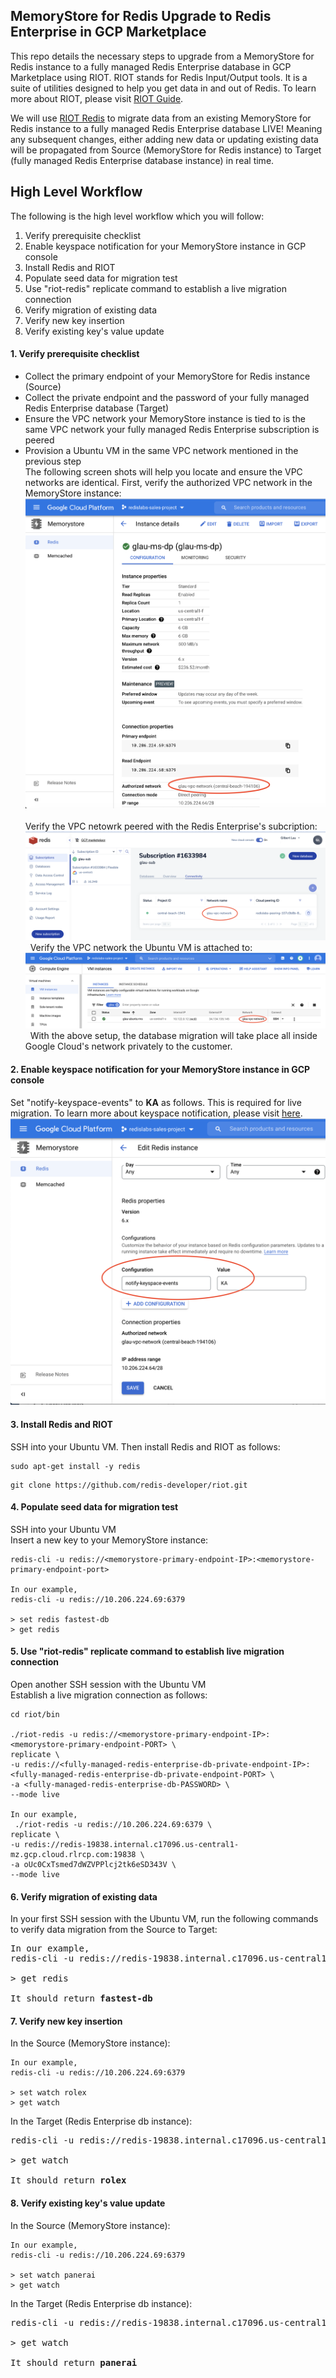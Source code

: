 ## MemoryStore for Redis Upgrade to Redis Enterprise in GCP Marketplace

This repo details the necessary steps to upgrade from a MemoryStore for Redis instance to a fully managed Redis Enterprise database in GCP Marketplace using RIOT. RIOT stands for Redis Input/Output tools. It is a suite of utilities designed to help you get data in and out of Redis. To learn more about RIOT, please visit [RIOT Guide](https://developer.redis.com/riot).

We will use [RIOT Redis](https://developer.redis.com/riot/index.html#_riot_redis) to migrate data from an existing MemoryStore for Redis instance to a fully managed Redis Enterprise database LIVE! Meaning any subsequent changes, either adding new data or updating existing data will be propagated from Source (MemoryStore for Redis instance) to Target (fully managed Redis Enterprise database instance) in real time.


## High Level Workflow
The following is the high level workflow which you will follow:
1. Verify prerequisite checklist 
2. Enable keyspace notification for your MemoryStore instance in GCP console
3. Install Redis and RIOT
4. Populate seed data for migration test
5. Use "riot-redis" replicate command to establish a live migration connection
6. Verify migration of existing data
7. Verify new key insertion
8. Verify existing key's value update


#### 1. Verify prerequisite checklist
* Collect the primary endpoint of your MemoryStore for Redis instance (Source)  
* Collect the private endpoint and the password of your fully managed Redis Enterprise database (Target)  
* Ensure the VPC network your MemoryStore instance is tied to is the same VPC network your fully managed Redis Enterprise subscription is peered 
* Provision a Ubuntu VM in the same VPC network mentioned in the previous step   
The following screen shots will help you locate and ensure the VPC networks are identical. First, verify the authorized VPC network in the MemoryStore instance:
![MS-VPC](./img/ms_vpc.png)   
&nbsp;  
Verify the VPC netowrk peered with the Redis Enterprise's subcription:    
![RE-VPC](./img/redb_vpc.png)   
&nbsp;
Verify the VPC network the Ubuntu VM is attached to:    
![VM-VPC](./img/vm_vpc.png)   
&nbsp;
With the above setup, the database migration will take place all inside Google Cloud's network privately to the customer.  
     

#### 2. Enable keyspace notification for your MemoryStore instance in GCP console
Set "notify-keyspace-events" to **KA** as follows. This is required for live migration. To learn more about keyspace notification, please visit [here](https://redis.io/topics/notifications).
![Notify Keyspace Events = KA](./img/enable_notify_keyspace_events.png)  
    

#### 3. Install Redis and RIOT
SSH into your Ubuntu VM. Then install Redis and RIOT as follows:
```
sudo apt-get install -y redis
```
```
git clone https://github.com/redis-developer/riot.git
```


#### 4. Populate seed data for migration test
SSH into your Ubuntu VM  
Insert a new key to your MemoryStore instance:
```
redis-cli -u redis://<memorystore-primary-endpoint-IP>:<memorystore-primary-endpoint-port>  
  
In our example,
redis-cli -u redis://10.206.224.69:6379
  
> set redis fastest-db
> get redis
```


#### 5. Use "riot-redis" replicate command to establish live migration connection
Open another SSH session with the Ubuntu VM  
Establish a live migration connection as follows:   
```
cd riot/bin

./riot-redis -u redis://<memorystore-primary-endpoint-IP>:<memorystore-primary-endpoint-PORT> \
replicate \
-u redis://<fully-managed-redis-enterprise-db-private-endpoint-IP>:<fully-managed-redis-enterprise-db-private-endpoint-PORT> \
-a <fully-managed-redis-enterprise-db-PASSWORD> \
--mode live

In our example, 
 ./riot-redis -u redis://10.206.224.69:6379 \
replicate \
-u redis://redis-19838.internal.c17096.us-central1-mz.gcp.cloud.rlrcp.com:19838 \
-a oUc0CxTsmed7dWZVPPlcj2tk6eSD343V \
--mode live
```


#### 6. Verify migration of existing data
In your first SSH session with the Ubuntu VM, run the following commands to verify data migration from the Source to Target:  
<pre>
In our example,
redis-cli -u redis://redis-19838.internal.c17096.us-central1-mz.gcp.cloud.rlrcp.com:19838 -a oUc0CxTsmed7dWZVPPlcj2tk6eSD343V 

> get redis

It should return <b>fastest-db</b>
</pre>


#### 7. Verify new key insertion 
In the Source (MemoryStore instance):
```
In our example,
redis-cli -u redis://10.206.224.69:6379

> set watch rolex
> get watch
```
In the Target (Redis Enterprise db instance):
<pre>
redis-cli -u redis://redis-19838.internal.c17096.us-central1-mz.gcp.cloud.rlrcp.com:19838 -a oUc0CxTsmed7dWZVPPlcj2tk6eSD343V

> get watch

It should return <b>rolex</b>
</pre>


#### 8. Verify existing key's value update
In the Source (MemoryStore instance):
```
In our example,
redis-cli -u redis://10.206.224.69:6379

> set watch panerai
> get watch
```
In the Target (Redis Enterprise db instance):
<pre>
redis-cli -u redis://redis-19838.internal.c17096.us-central1-mz.gcp.cloud.rlrcp.com:19838 -a oUc0CxTsmed7dWZVPPlcj2tk6eSD343V

> get watch

It should return <b>panerai</b>
</pre>


